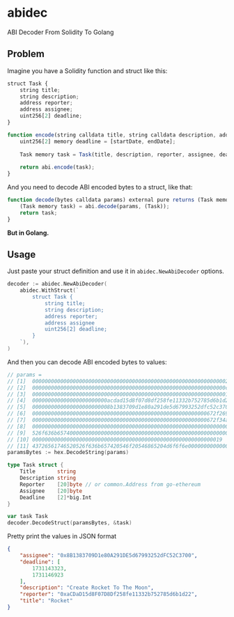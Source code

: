 # abidec

ABI Decoder From Solidity To Golang

## Problem

Imagine you have a Solidity function and struct like this:

```js
struct Task {
	string title;
	string description;
	address reporter;
	address assignee;
	uint256[2] deadline;
}

function encode(string calldata title, string calldata description, address reporter, address assignee, uint256 startDate, uint256 endDate) external pure returns(bytes memory) {
    uint256[2] memory deadline = [startDate, endDate];
   
    Task memory task = Task(title, description, reporter, assignee, deadline);
   
    return abi.encode(task);
}
```

And you need to decode ABI encoded bytes to a struct, like that:
```js
function decode(bytes calldata params) external pure returns (Task memory) {
    (Task memory task) = abi.decode(params, (Task));
    return task;
}
```

**But in Golang.**

## Usage

Just paste your struct definition and use it in `abidec.NewAbiDecoder` options.

```go
decoder := abidec.NewAbiDecoder(
    abidec.WithStruct(`
		struct Task {
			string title;
			string description;
			address reporter;
			address assignee
			uint256[2] deadline;
		}
    `),
)
```

And then you can decode ABI encoded bytes to values:

```go
// params = 
// [1]  0000000000000000000000000000000000000000000000000000000000000020
// [2]  00000000000000000000000000000000000000000000000000000000000000c0
// [3]  0000000000000000000000000000000000000000000000000000000000000010
// [4]  000000000000000000000000acdad15d8f07d8df258fe11332b752785d6b1d22
// [5]  0000000000000000000000008b1383709d1e80a291de5d67993252dfc52c3700
// [6]  00000000000000000000000000000000000000000000000000000000672f269b
// [7]  00000000000000000000000000000000000000000000000000000000672f34ab
// [8]  0000000000000000000000000000000000000000000000000000000000000006
// [9]  526f636b657400000000000000000000000000000000000000000000000000000
// [10] 0000000000000000000000000000000000000000000000000000000000019
// [11] 43726561746520526f636b657420546f20546865204d6f6f6e00000000000000
paramsBytes := hex.DecodeString(params)

type Task struct {
	Title       string
	Description string
	Reporter    [20]byte // or common.Address from go-ethereum
	Assignee    [20]byte
	Deadline    [2]*big.Int	
}

var task Task
decoder.DecodeStruct(paramsBytes, &task)
```

Pretty print the values in JSON format
```json
{
    "assignee": "0x8B1383709D1e80A291DE5d67993252dFC52C3700",
    "deadline": [
        1731143323,
        1731146923
    ],
    "description": "Create Rocket To The Moon",
    "reporter": "0xaCDaD15d8F07D8Df258fe11332b752785d6b1d22",
    "title": "Rocket"
}
```

